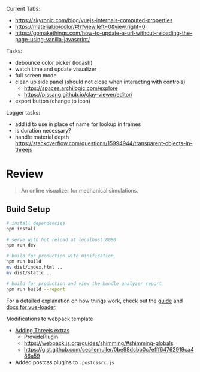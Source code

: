 
Current Tabs:
- https://skyronic.com/blog/vuejs-internals-computed-properties
- https://material.io/color/#!/?view.left=0&view.right=0
- https://gomakethings.com/how-to-update-a-url-without-reloading-the-page-using-vanilla-javascript/

Tasks:
- debounce color picker (lodash)
- watch time and update visualizer
- full screen mode
- clean up side panel (should not close when interacting with controls)
  + https://spaces.archilogic.com/explore
  + https://pissang.github.io/clay-viewer/editor/
- export button (change to icon)

Logger tasks:
- add id to use in place of name for lookup in frames
- is duration necessary?
- handle material depth https://stackoverflow.com/questions/15994944/transparent-objects-in-threejs


# Review

> An online visualizer for mechanical simulations.

## Build Setup

``` bash
# install dependencies
npm install

# serve with hot reload at localhost:8080
npm run dev

# build for production with minification
npm run build
mv dist/index.html ..
mv dist/static ..

# build for production and view the bundle analyzer report
npm run build --report
```

For a detailed explanation on how things work, check out the [guide](http://vuejs-templates.github.io/webpack/) and [docs for vue-loader](http://vuejs.github.io/vue-loader).



Modifications to webpack template
- [Adding Threejs extras](https://github.com/mrdoob/three.js/issues/9562)
  + ProvidePlugin
  + https://webpack.js.org/guides/shimming/#shimming-globals
  + https://gist.github.com/cecilemuller/0be98dcbb0c7efff64762919ca486a59
- Added postcss plugins to `.postcssrc.js`
